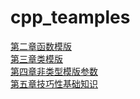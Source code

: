 # cpp_teamples
[第二章函数模版](./第二章函数模版.md)<br>
[第三章类模版](./第三章类模版.md)<br>
[第四章非类型模版参数](./第四章非类型模版参数.md)<br>
[第五章技巧性基础知识](./第五章技巧性基础知识.md)<br>